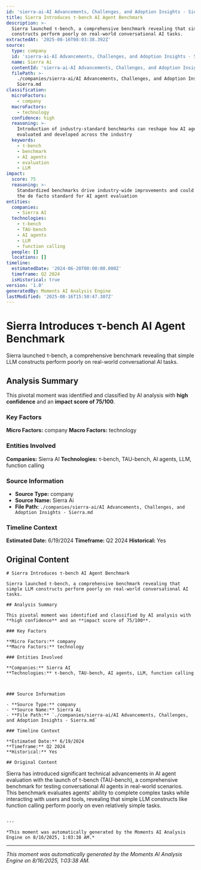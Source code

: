 ```yaml
---
id: 'sierra-ai-AI Advancements, Challenges, and Adoption Insights - Sierra-moment-2'
title: Sierra Introduces τ-bench AI Agent Benchmark
description: >-
  Sierra launched τ-bench, a comprehensive benchmark revealing that simple LLM
  constructs perform poorly on real-world conversational AI tasks.
extractedAt: '2025-08-16T08:03:38.392Z'
source:
  type: company
  id: 'sierra-ai-AI Advancements, Challenges, and Adoption Insights - Sierra'
  name: Sierra Ai
  contentId: 'sierra-ai-AI Advancements, Challenges, and Adoption Insights - Sierra'
  filePath: >-
    ./companies/sierra-ai/AI Advancements, Challenges, and Adoption Insights -
    Sierra.md
classification:
  microFactors:
    - company
  macroFactors:
    - technology
  confidence: high
  reasoning: >-
    Introduction of industry-standard benchmarks can reshape how AI agents are
    evaluated and developed across the industry
  keywords:
    - τ-bench
    - benchmark
    - AI agents
    - evaluation
    - LLM
impact:
  score: 75
  reasoning: >-
    Standardized benchmarks drive industry-wide improvements and could become
    the de facto standard for AI agent evaluation
entities:
  companies:
    - Sierra AI
  technologies:
    - τ-bench
    - TAU-bench
    - AI agents
    - LLM
    - function calling
  people: []
  locations: []
timeline:
  estimatedDate: '2024-06-20T00:00:00.000Z'
  timeframe: Q2 2024
  isHistorical: true
version: '1.0'
generatedBy: Moments AI Analysis Engine
lastModified: '2025-08-16T15:50:47.307Z'
---
```

# Sierra Introduces τ-bench AI Agent Benchmark

Sierra launched τ-bench, a comprehensive benchmark revealing that simple LLM constructs perform poorly on real-world conversational AI tasks.

## Analysis Summary

This pivotal moment was identified and classified by AI analysis with **high confidence** and an **impact score of 75/100**.

### Key Factors

**Micro Factors:** company
**Macro Factors:** technology

### Entities Involved

**Companies:** Sierra AI
**Technologies:** τ-bench, TAU-bench, AI agents, LLM, function calling



### Source Information

- **Source Type:** company
- **Source Name:** Sierra Ai
- **File Path:** `./companies/sierra-ai/AI Advancements, Challenges, and Adoption Insights - Sierra.md`

### Timeline Context

**Estimated Date:** 6/19/2024
**Timeframe:** Q2 2024
**Historical:** Yes

## Original Content

```
# Sierra Introduces τ-bench AI Agent Benchmark

Sierra launched τ-bench, a comprehensive benchmark revealing that simple LLM constructs perform poorly on real-world conversational AI tasks.

## Analysis Summary

This pivotal moment was identified and classified by AI analysis with **high confidence** and an **impact score of 75/100**.

### Key Factors

**Micro Factors:** company
**Macro Factors:** technology

### Entities Involved

**Companies:** Sierra AI
**Technologies:** τ-bench, TAU-bench, AI agents, LLM, function calling



### Source Information

- **Source Type:** company
- **Source Name:** Sierra Ai
- **File Path:** `./companies/sierra-ai/AI Advancements, Challenges, and Adoption Insights - Sierra.md`

### Timeline Context

**Estimated Date:** 6/19/2024
**Timeframe:** Q2 2024
**Historical:** Yes

## Original Content

```
Sierra has introduced significant technical advancements in AI agent evaluation with the launch of τ-bench (TAU-bench), a comprehensive benchmark for testing conversational AI agents in real-world scenarios. This benchmark evaluates agents' ability to complete complex tasks while interacting with users and tools, revealing that simple LLM constructs like function calling perform poorly on even relatively simple tasks.
```

---

*This moment was automatically generated by the Moments AI Analysis Engine on 8/16/2025, 1:03:38 AM.*

```

---

*This moment was automatically generated by the Moments AI Analysis Engine on 8/16/2025, 1:03:38 AM.*
